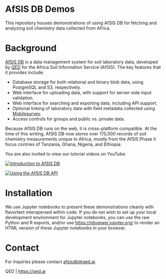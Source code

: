 AfSIS DB Demos
==
This repository houses demonstrations of using AfSIS DB for fetching and analyzing soil chemistry data collected from Africa.

Background
==
[AfSIS DB](https://afsisdb.qed.ai) is a data management system for soil laboratory data, developed by [QED](https://qed.ai) for the Africa Soil Information Service (AfSIS). The key features that it provides include:

* Database storage for both relational and binary blob data, using PostgreSQL and S3, respectively.
* Web interface for uploading data, with support for server-side input validation.
* Web interface for searching and exporting data, including API support.
* Optional linking of laboratory data with field metadata collected using [Mobilesurvey](https://mobilesurvey.qed.ai).
* Access controls for groups and public vs. private data.

Because AfSIS DB runs on the web, it is cross-platform compatible. At the time of this writing, AfSIS DB now stores over 175,000 records of soil chemistry measurements unique to Africa, mostly from the AfSIS Phase II focus contries of Tanzania, Ghana, Nigeria, and Ethiopia. 

You are also invited to view our tutorial videos on YouTube:

[![Introduction to AfSIS DB](https://qed.ai/afsisdb/QED_Intro_AfSISDB.jpg)](https://www.youtube.com/watch?v=CswaipfQxCs "Introduction to AfSIS DB")

[![Using the AfSIS DB API](https://qed.ai/afsisdb/QED_Using_AfSISDB_API.jpg)](https://www.youtube.com/watch?v=z46n1yaSXhU "Using the AfSIS DB API")



Installation
==
We use Jupyter notebooks to present these demonstrations cleanly with flavortext interspersed within code. If you do not wish to set up your local development environment for Jupyter notebooks, you can use the raw Python and R exports, and/or use https://nbviewer.jupyter.org/ to render an HTML version of these Jupyter notebooks in your browser.

Contact
==
For inquiries please contact [afsisdb@qed.ai](mailto:afsisdb@qed.ai).

QED | https://qed.ai
